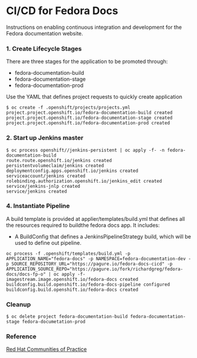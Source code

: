 # CI/CD for Fedora Docs
Instructions on enabling continuous integration and development for the Fedora documentation website.

### 1. Create Lifecycle Stages
There are three stages for the application to be promoted through:

* fedora-documentation-build
* fedora-documentation-stage
* fedora-documentation-prod

Use the YAML that defines project requests to quickly create application
```
$ oc create -f .openshift/projects/projects.yml
project.project.openshift.io/fedora-documentation-build created
project.project.openshift.io/fedora-documentation-stage created
project.project.openshift.io/fedora-documentation-prod created
```

### 2. Start up Jenkins master
```
$ oc process openshift//jenkins-persistent | oc apply -f- -n fedora-documentation-build
route.route.openshift.io/jenkins created
persistentvolumeclaim/jenkins created
deploymentconfig.apps.openshift.io/jenkins created
serviceaccount/jenkins created
rolebinding.authorization.openshift.io/jenkins_edit created
service/jenkins-jnlp created
service/jenkins created
```

### 4. Instantiate Pipeline
A build template is provided at applier/templates/build.yml that defines all the resources required to buildthe fedora docs app. It includes:

* A BuildConfig that defines a JenkinsPipelineStrategy build, which will be used to define out pipeline.

```
oc process -f .openshift/templates/build.yml -p APPLICATION_NAME="fedora-docs" -p NAMESPACE=fedora-documentation-dev -p SOURCE_REPOSITORY_URL="https://pagure.io/fedora-docs-cicd" -p APPLICATION_SOURCE_REPO="https://pagure.io/fork/richardgreg/fedora-docs/docs-fp-o" | oc apply -f-
imagestream.image.openshift.io/fedora-docs created
buildconfig.build.openshift.io/fedora-docs-pipeline configured
buildconfig.build.openshift.io/fedora-docs created
```

### Cleanup
`$ oc delete project fedora-documentation-build fedora-documentation-stage fedora-documetation-prod`

### Reference
[Red Hat Communities of Practice](https://github.com/redhat-cop/container-pipelines/tree/master/basic-spring-boot)
